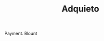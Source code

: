 ---
title: Adquieto
permalink: "/definitions/adquieto.html"
body: Payment. Blount
published_at: '2018-07-07'
layout: post
---